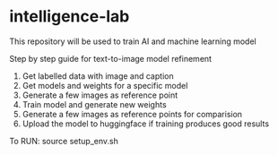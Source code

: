 # intelligence-lab
This repository will be used to train AI and machine learning model

Step by step guide for text-to-image model refinement
1. Get labelled data with image and caption
2. Get models and weights for a specific model
3. Generate a few images as reference point
4. Train model and generate new weights
5. Generate a few images as reference points for comparision
6. Upload the model to huggingface if training produces good results

To RUN:
source setup_env.sh
